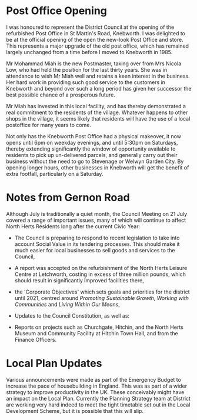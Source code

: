 # Post Office Opening

I was honoured to represent the District Council at the opening of 
the refurbished Post Office in St Martin's Road, Knebworth. I was delighted to be at the official opening of the open the new-look Post Office and store. This represents a major upgrade of the old post office, which has remained largely unchanged from a time before I moved to Knebworth in 1985.

Mr Mohammad Miah is the new Postmaster, taking over from Mrs Nicola Low, who had held the position for the last thirty years. She was in attendance to wish Mr Miah well and retains a keen interest in the business. Her hard work in providing such good service to the customers in Knebworth and beyond over such a long period has given her successor the best possible chance of a prosperous future. 

Mr Miah has invested in this local facility, and has thereby demonstrated a real commitment to the residents of the village. Whatever happens to other shops in the village, it seems likely that residents will have the use of a local postoffice for many years to come.

Not only has the Knebworth Post Office had a physical makeover, it now opens until 6pm on weekday evenings, and until 5:30pm on Saturdays, thereby extending significantly the window of opportunity available to residents to pick up un-delivered parcels, and generally carry out their business without the need to go to Stevenage or Welwyn Garden City. By opening longer hours, other businesses in Knebworth will get the benefit of extra footfall, particularly on a Saturday.

# Notes from Gernon Road

Although July is traditionally a quiet month, the Council Meeting on 21 July covered a range of important issues, many of which will continue to affect North Herts Residents long after the current Civic Year:

*	The Council is preparing to respond to recent legislation to take into account Social Value in its tendering processes. This should make it much easier for local businesses to sell goods and services to the Council,

*	A report was accepted on the refurbishment of the North Herts Leisure Centre at Letchworth, costing in excess of three million pounds, which should result in significantly improved facilities there,

*	the 'Corporate Objectives' which sets goals and priorities for the district until 2021, centred around *Promoting Sustainable Growth*, *Working with Communities* and *Living Within Our Means*,

*	Updates to the Council Constitution, as well as:

*	Reports on projects such as Churchgate, Hitchin, and the North Herts Museum and Community Facility at Hitchin Town Hall, and from the Finance Officers.

# Local Plan Updates

Various announcements were made as part of the Emergency Budget to increase the pace of housebuilding in England. This was as part of a wider strategy to improve productivity in the UK. These conceivably might have an impact on the Local Plan. Currently the Planning Strategy team at District are working very hard indeed to meet the tight timetable set out in the Local Development Scheme, but it is possible that this will slip. 




